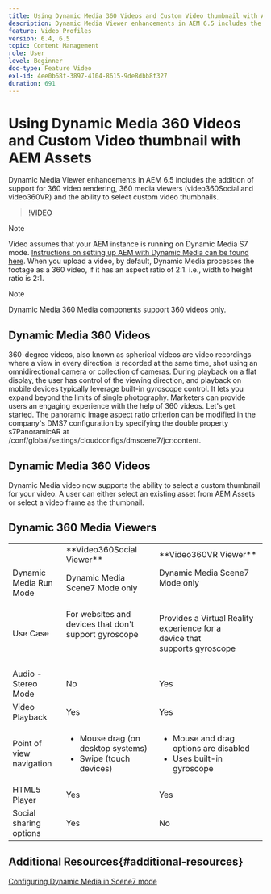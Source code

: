 ```yaml
---
title: Using Dynamic Media 360 Videos and Custom Video thumbnail with AEM Assets
description: Dynamic Media Viewer enhancements in AEM 6.5 includes the addition of support for 360 video rendering, 360 media viewers (video360Social and video360VR) and the ability to select custom video thumbnails.
feature: Video Profiles
version: 6.4, 6.5
topic: Content Management
role: User
level: Beginner
doc-type: Feature Video
exl-id: 4ee0b68f-3897-4104-8615-9de8dbb8f327
duration: 691
---
```

# Using Dynamic Media 360 Videos and Custom Video thumbnail with AEM Assets

Dynamic Media Viewer enhancements in AEM 6.5 includes the addition of support for 360 video rendering, 360 media viewers (video360Social and video360VR) and the ability to select custom video thumbnails.

>[!VIDEO](https://video.tv.adobe.com/v/26391?quality=12&learn=on)

>[!NOTE]
>
>Video assumes that your AEM instance is running on Dynamic Media S7 mode.  [Instructions on setting up AEM with Dynamic Media can be found here](https://helpx.adobe.com/experience-manager/6-3/assets/using/config-dynamic-fp-14410.html). When you upload a video, by default, Dynamic Media processes the footage as a 360 video, if it has an aspect ratio of 2:1. i.e., width to height ratio is 2:1.

>[!NOTE]
>
>Dynamic Media 360 Media components support 360 videos only. 

## Dynamic Media 360 Videos

360-degree videos, also known as spherical videos are video recordings where a view in every direction is recorded at the same time, shot using an omnidirectional camera or collection of cameras. During playback on a flat display, the user has control of the viewing direction, and playback on mobile devices typically leverage built-in gyroscope control.  It lets you expand beyond the limits of single photography. Marketers can provide users an engaging experience with the help of 360 videos.  Let's get started. The panoramic image aspect ratio criterion can be modified in the company's DMS7 configuration by specifying the double property s7PanoramicAR at /conf/global/settings/cloudconfigs/dmscene7/jcr:content.

## Dynamic Media 360 Videos

Dynamic Media video now supports the ability to select a custom thumbnail for your video. A user can either select an existing asset from AEM Assets or select a video frame as the thumbnail.

## Dynamic 360 Media Viewers

<table> 
 <tbody>
   <tr>
      <td>&nbsp;</td>
      <td>**Video360Social Viewer**</td>
      <td>**Video360VR Viewer**</td>
   </tr>
   <tr>
      <td>Dynamic Media Run Mode</td>
      <td>Dynamic Media Scene7 Mode only</td>
      <td>Dynamic Media Scene7 Mode only<br>
         <br>
      </td>
   </tr>
   <tr>
      <td>Use Case</td>
      <td>
         <p>For websites and devices that don't support gyroscope</p>
         <p>&nbsp;</p>
      </td>
      <td>
         <p>Provides a Virtual Reality experience for a device&nbsp;that supports&nbsp;gyroscope&nbsp;</p>
      </td>
   </tr>
   <tr>
      <td>Audio - Stereo Mode</td>
      <td>No</td>
      <td>Yes</td>
   </tr>
   <tr>
      <td>Video Playback</td>
      <td>Yes</td>
      <td>Yes</td>
   </tr>
   <tr>
      <td>Point of view navigation</td>
      <td>
         <ul>
            <li>Mouse drag (on desktop systems)</li>
            <li>Swipe (touch devices)</li>
         </ul>
      </td>
      <td>
         <ul>
            <li>Mouse and drag options are disabled</li>
            <li>Uses built-in gyroscope</li>
         </ul>
      </td>
   </tr>
   <tr>
      <td>HTML5 Player</td>
      <td>Yes</td>
      <td>Yes</td>
   </tr>
   <tr>
      <td>Social sharing options</td>
      <td>Yes</td>
      <td>No</td>
   </tr>
</tbody>
</table>

## Additional Resources{#additional-resources}

[Configuring Dynamic Media in Scene7 mode](https://helpx.adobe.com/experience-manager/6-5/assets/using/config-dms7.html)
